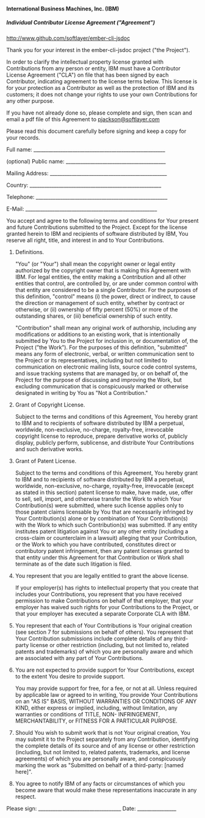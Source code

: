 #### International Business Machines, Inc. (IBM)
##### Individual Contributor License Agreement ("Agreement")

http://www.github.com/softlayer/ember-cli-jsdoc

Thank you for your interest in the ember-cli-jsdoc project ("the Project").

In order to clarify the intellectual property license granted with Contributions
from any person or entity, IBM must have a Contributor License Agreement ("CLA")
on file that has been signed by each Contributor, indicating agreement to the
license terms below. This license is for your protection as a Contributor as
well as the protection of IBM and its customers; it does not change your rights
to use your own Contributions for any other purpose.

If you have not already done so, please complete and sign, then scan and email a
pdf file of this Agreement to pjackson@softlayer.com

Please read this document carefully before signing and keep a copy for your
records.

  Full name: ______________________________________________________

  (optional) Public name: _________________________________________

  Mailing Address: ________________________________________________

  Country:   ______________________________________________________

  Telephone: ______________________________________________________

  E-Mail:    ______________________________________________________


You accept and agree to the following terms and conditions for Your present and
future Contributions submitted to the Project. Except for the license granted
herein to IBM and recipients of software distributed by IBM, You reserve all
right, title, and interest in and to Your Contributions.

1. Definitions.

   "You" (or "Your") shall mean the copyright owner or legal entity
   authorized by the copyright owner that is making this Agreement
   with IBM. For legal entities, the entity making a Contribution and
   all other entities that control, are controlled by, or are under
   common control with that entity are considered to be a single
   Contributor. For the purposes of this definition, "control" means
   (i) the power, direct or indirect, to cause the direction or
   management of such entity, whether by contract or otherwise,
   or (ii) ownership of fifty percent (50%) or more of the outstanding
   shares, or (iii) beneficial ownership of such entity.

   "Contribution" shall mean any original work of authorship,
   including any modifications or additions to an existing work, that
   is intentionally submitted by You to the Project for inclusion
   in, or documentation of, the Project (”the Work”). For the purposes
   of this definition, "submitted" means any form of electronic, verbal,
   or written communication sent to the Project or its representatives,
   including but not limited to communication on electronic mailing lists,
   source code control systems, and issue tracking systems that are
   managed by, or on behalf of, the Project for the purpose of discussing
   and improving the Work, but excluding communication that is conspicuously
   marked or otherwise designated in writing by You as "Not a Contribution."

2. Grant of Copyright License.

   Subject to the terms and conditions of this Agreement, You hereby grant
   to IBM and to recipients of software distributed by IBM a perpetual,
   worldwide, non-exclusive, no-charge, royalty-free, irrevocable copyright
   license to reproduce, prepare derivative works of, publicly display,
   publicly perform, sublicense, and distribute Your Contributions and
   such derivative works.

3. Grant of Patent License.

   Subject to the terms and conditions of this Agreement, You hereby grant
   to IBM and to recipients of software distributed by IBM a perpetual,
   worldwide, non-exclusive, no-charge, royalty-free, irrevocable (except
   as stated in this section) patent license to make, have made, use, offer
   to sell, sell, import, and otherwise transfer the Work to which Your
   Contribution(s) were submitted, where such license applies only to those
   patent claims licensable by You that are necessarily infringed by Your
   Contribution(s) alone or by combination of Your Contribution(s) with the
   Work to which such Contribution(s) was submitted. If any entity institutes
   patent litigation against You or any other entity (including a cross-claim
   or counterclaim in a lawsuit) alleging that your Contribution, or the Work
   to which you have contributed, constitutes direct or contributory patent
   infringement, then any patent licenses granted to that entity under this
   Agreement for that Contribution or Work shall terminate as of the date
   such litigation is filed.

4. You represent that you are legally entitled to grant the above
   license.

   If your employer(s) has rights to intellectual property
   that you create that includes your Contributions, you represent
   that you have received permission to make Contributions on behalf
   of that employer, that your employer has waived such rights for
   your Contributions to the Project, or that your employer has
   executed a separate Corporate CLA with IBM.

5. You represent that each of Your Contributions is Your original
   creation (see section 7 for submissions on behalf of others).  You
   represent that Your Contribution submissions include complete
   details of any third-party license or other restriction (including,
   but not limited to, related patents and trademarks) of which you
   are personally aware and which are associated with any part of Your
   Contributions.

6. You are not expected to provide support for Your Contributions,
   except to the extent You desire to provide support.

   You may provide support for free, for a fee, or not at all.
   Unless required by applicable law or agreed to in writing, You provide Your
   Contributions on an "AS IS" BASIS, WITHOUT WARRANTIES OR CONDITIONS
   OF ANY KIND, either express or implied, including, without
   limitation, any warranties or conditions of TITLE, NON-
   INFRINGEMENT, MERCHANTABILITY, or FITNESS FOR A PARTICULAR PURPOSE.

7. Should You wish to submit work that is not Your original creation,
   You may submit it to the Project separately from any
   Contribution, identifying the complete details of its source and of
   any license or other restriction (including, but not limited to,
   related patents, trademarks, and license agreements) of which you
   are personally aware, and conspicuously marking the work as
   "Submitted on behalf of a third-party: [named here]".

8. You agree to notify IBM of any facts or circumstances of
   which you become aware that would make these representations
   inaccurate in any respect.

Please sign: __________________________________ Date: ________________
